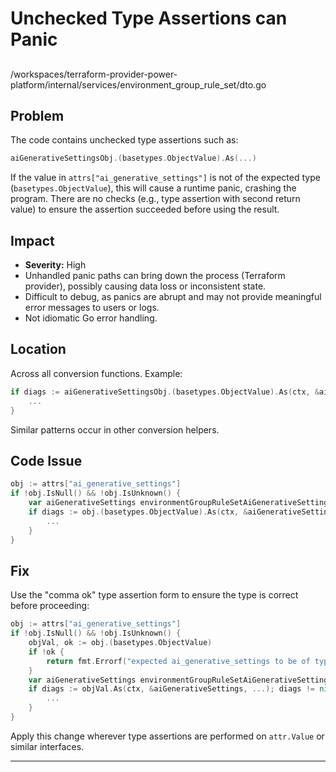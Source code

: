# Unchecked Type Assertions can Panic

## 
/workspaces/terraform-provider-power-platform/internal/services/environment_group_rule_set/dto.go

## Problem

The code contains unchecked type assertions such as:

```go
aiGenerativeSettingsObj.(basetypes.ObjectValue).As(...)
```

If the value in `attrs["ai_generative_settings"]` is not of the expected type (`basetypes.ObjectValue`), this will cause a runtime panic, crashing the program. There are no checks (e.g., type assertion with second return value) to ensure the assertion succeeded before using the result.

## Impact

- **Severity:** High
- Unhandled panic paths can bring down the process (Terraform provider), possibly causing data loss or inconsistent state.
- Difficult to debug, as panics are abrupt and may not provide meaningful error messages to users or logs.
- Not idiomatic Go error handling.

## Location

Across all conversion functions. Example:

```go
if diags := aiGenerativeSettingsObj.(basetypes.ObjectValue).As(ctx, &aiGenerativeSettings, ...); diags != nil {
    ...
}
```

Similar patterns occur in other conversion helpers.

## Code Issue

```go
obj := attrs["ai_generative_settings"]
if !obj.IsNull() && !obj.IsUnknown() {
    var aiGenerativeSettings environmentGroupRuleSetAiGenerativeSettingsModel
    if diags := obj.(basetypes.ObjectValue).As(ctx, &aiGenerativeSettings, ...); diags != nil {
        ...
    }
}
```

## Fix

Use the "comma ok" type assertion form to ensure the type is correct before proceeding:

```go
obj := attrs["ai_generative_settings"]
if !obj.IsNull() && !obj.IsUnknown() {
    objVal, ok := obj.(basetypes.ObjectValue)
    if !ok {
        return fmt.Errorf("expected ai_generative_settings to be of type ObjectValue, got %T", obj)
    }
    var aiGenerativeSettings environmentGroupRuleSetAiGenerativeSettingsModel
    if diags := objVal.As(ctx, &aiGenerativeSettings, ...); diags != nil {
        ...
    }
}
```

Apply this change wherever type assertions are performed on `attr.Value` or similar interfaces.

---
